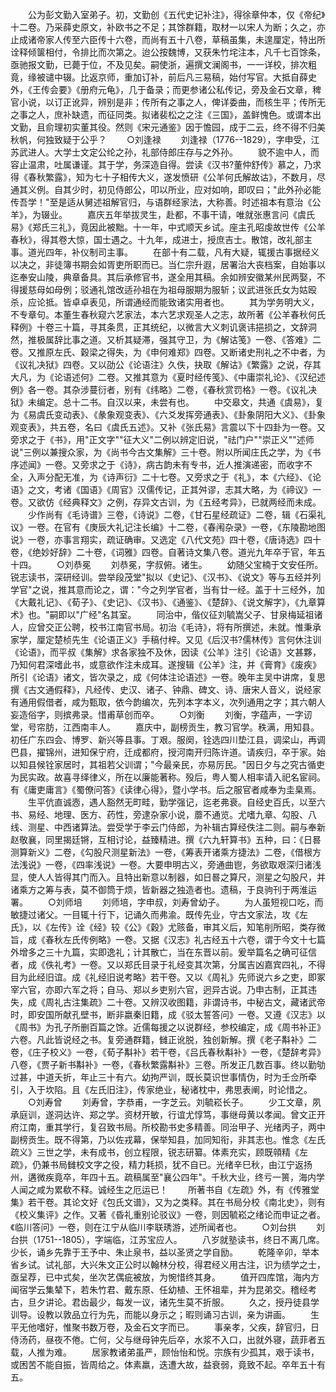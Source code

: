 <!-- { "loadSidebar": true } -->
　　公为彭文勤入室弟子。初，文勤创《五代史记补注》，得徐章仲本，仅《帝纪》十二卷。乃采薛史原文，补欧书之不足；其馀群籍，取材一以宋人为断；久之，亦止成诸帝家人传至六臣传十六卷，而尚有五十八卷，草稿虽集，未遑厘定，特出所诠释倾箧相付，令排比而次第之。迨公按魏博，又获朱竹垞注本，凡千七百馀条，亟驰报文勤，已薨于位，不及见矣。嗣使浙，遍撰文澜阁书，一一详校，排次粗竟，缘被谴中辍。比返京师，重加订补，前后凡三易稿，始付写官。大抵自薛史外，《王传会要》《册府元龟》，几于备录；而更参诸公私传记，旁及金石文章，稗官小说，以订正讹异，辨别是非；传所有之事之人，俾详委曲，而核生平；传所无之事之人，庶补缺遗，而征同类。拟诸裴松之之注《三国》，盖鲜愧色。或谓本出文勤，且俞理初实董其役。然则《宋元通鉴》因于憺园，成于二云，终不得不归美秋帆，何独致疑于公乎？
　　○刘逢禄
　　刘逢禄（1776--1829），字申受，江苏武进人。大学士文定公纶之孙，礼部侍郎庄存与之外孙。
　　貌不逾中人，而容止温肃，吐属谦谨。其于学，务深造自得。尝读《汉书?董仲舒传》慕之，乃求得《春秋繁露》，知为七十子相传大义，遂发愤研《公羊何氏解故诂》，不数月，尽通其义例。自其少时，初见侍郎公，叩以所业，应对如响，即叹曰；"此外孙必能传吾学！"至是适从舅述祖解官归，与语群经家法，大称善。时述祖本有意治《公羊》，为辍业。
　　嘉庆五年举拔灵生，赴都，不事干请，唯就张惠言问《虞氏易》《郑氏三礼》，竟因此被黜。十一年，中式顺天乡试。座主孔昭虔故世传《公羊春秋》，得其卷大惊，国士遇之。十九年，成进士，授庶吉士。散馆，改礼部主事。道光四年，补仪制司主事。
　　在部十有二载，凡有大疑，辄援古事据经义以决之，非徒簿书期会如胥吏所职而已。当仁宗升遐，居署治大丧档案，自始事以迄奉安山陵，典章备具。其后承修官书，遂全用其稿。余如辨安徽某州民两娶，不得援慈母如母例；驳通礼馆改适孙祖在为祖母服期为服斩；议武进张氏女为姑殴杀，应论抵。皆卓卓表见，所谓通经而能致诸实用者也。
　　其为学务明大义，不专章句。本董生春秋窥六艺家法，本六艺求观圣人之志，故所著《公羊春秋何氏释例》十卷三十篇，寻其条贯，正其统纪，以微言大义刺讥褒讳挹损之，文辞洞然，推极属辞比事之道。又析其疑滞，强其守卫，为《解诂笺》一卷、《答难》二卷。又推原左氏、穀梁之得失，为《申何难郑》四卷。又断诸史刑礼之不中者，为《议礼决狱》四卷。又以劭公《论语注》久佚，抉取《解诂》《繁露》之说，存其大凡，为《论语述何》二卷。又推其意为《夏时经传笺》、《中庸崇礼论》、《汉纪述例》各一卷。其杂涉蔓衍者，别有《纬略》二卷，《春秋赏罚格》一卷。《议礼决狱》未编定。总十二书。自汉以来，未尝有也。
　　中交皋文，共通《虞易》，复为《易虞氏变动表》、《彖象观变表》、《六爻发挥旁通表》、《卦象阴阳大义》、《卦象观变表》，共五卷，名曰《虞氏五述》。又补《张氏易》言震以下十四卦为一卷。又旁求之于《书》，用"正文字""征大义"二例以辨定旧说，"祛门户""崇正义""述师说"三例以兼搜众家，为《尚书今古文集解》三十卷。附以所闻庄氏之学，为《书序述闻》一卷。又旁求之于《诗》，病古韵未有专书，近人推演递密，而收字不全，入声分配无准，为《诗声衍》二十七卷。又旁求之于《礼》，本《六经》、《论语》之文，考诸《国语》《周官》汉儒传记，正其舛谬，志其大略，为《禘议》一卷。又欲仿《经典释文》之例，存异文古训，为《五经考异》，已就两经而未成。
　　少作尚有《毛诗谱》三卷，《诗说》二卷，《甘石星经疏证》二卷，辑《石渠礼议》一卷。在官有《庚辰大礼记注长编》十二卷，《春闱杂录》一卷，《东陵勘地图说》一卷，亦事言翔实，疏证确审。又选定《八代文苑》四十卷，《唐诗选》四十卷，《绝妙好辞》二十卷，《词雅》四卷。自著诗文集八卷。道光九年卒于官，年五十四。
　　○刘恭冕
　　刘恭冕，字叔俯。诸生。
　　幼随父宝楠于文安任所。锐志读书，深研经训。尝举段茂堂"拟以《史记》、《汉书》、《说文》等与五经并列学官"之说，推其意而论之，谓："今之列学官者，当有廿一经。盖于十三经外，加《大戴礼记》、《荀子》、《史记》、《汉书》、《通鉴》、《楚辞》、《说文解字》，《九章算术》也。"嗣即以"广经"名其室。
　　同治中，偕仪征刘毓嵩父子、甘泉梅延祖诸人，应曾交正公聘，校书江南官书局。初治《毛诗》，将有所撰述，未就。惟秉承家学，厘定楚桢先生《论语正义》手稿付梓。又见《后汉书?儒林传》言何休注训《论语》，而平叔《集解》求各家独不及休，因读《公羊》注引《论语》文甚夥，乃知何君深嗜此书，或意欲作注未成耳。遂搜辑《公羊》注，并《膏育》《废疾》所引《论语》诸文，皆次录之，成《何体注论语述》一卷。晚年主吴中讲席，复思撰《古文通假释》，凡经传、史汉、诸子、钟鼎、碑文、诗、唐宋人音义，说经家有通用假借者，咸为甄取，依今韵编次，先列本字本义，次列通用之字；其六朝人妄造俗字，则摈弗录。惜甫草创而卒。
　　○刘衡
　　刘衡，字蕴声，一字讱堂，号帘肪，江西南丰人。
　　嘉庆中，副榜贡生，教习官学。秩满，用知县。初任广东四会、博罗、新兴等县事。丁艰。服阕，铨选四川垫江县，调梁山，再调巴县，擢锦州，进知保宁府，迁成都府，授河南开归陈许道。请疾归，卒于家。始以知县候铨家居时，其祖若父训谓；"今最亲民，亦易厉民。"因日夕与之究古循吏为民实政。故喜寻绎律义，所在以廉能著称。殁后，粤人蜀人相率请入祀名宦祠。有《庸吏庸言》《蜀僚问答》《读律心得》，暨小学书。后之服官者咸奉为圭臬焉。
　　生平伉直诚悫，遇人豁然无町畦，勤学强记，迄老弗衰。自经史百氏，以至六书、易经、地理、医方、药性，旁逮杂家小说，蘼不通览。尤嗜九章、勾股、八线、测星、中西诸算法。尝受学于李云门侍郎，为补辑古算经佚注二则。嗣与奉新赵敬襄，同里揭廷锵，互相讨论，益臻精进。撰《六九轩算书》五种，曰：《日晷测算新义》二卷，《勾股尺测星新法》一卷，《筹表开诸乘方捷法》二卷，《借根方法浅说》一卷，《四率浅说》一卷。大要申明古义，旁通曲鬯，务欲取艰深归诸浅显，使人人皆得其门而入。且特出新意以制器，如日晷之算尺，测星之勾股尺，并诸乘方之筹与表，莫不御筒于烦，皆新器之独造者也。遗稿，于良驹刊于两淮运署。
　　○刘师培
　　刘师培，字申叔，刘寿曾幼子。
　　为人虽短视口吃，而敏捷过诸父。一目辄十行下，记诵久而弗渝。既传先业，守古文家法，攻《左氏》，以《左传》诠《经》较《公》《穀》尤赅备，审其义后，知笔削所昭，类存微旨，成《春秋左氏传例略》一卷。又据《汉志》礼古经五十六卷，谓于今文十七篇外增多之三十九篇，实即逸礼；计其散亡，当在东晋以前。爰举篇名之确可征信者，成《佚礼考》一卷。又以郑氏目录于礼经变其次第，分属吉凶嘉宾四礼，不得目为此经旧谊。成《礼经旧说考略》若干卷。又以《周礼》先师说六乡之吏，即冢宰六官，亦即六军之将；自马、郑以乡吏别六官，迥异古说。乃申古制，正其违失，成《周礼古注集疏》二十卷。又辨汉收图籍，非谓诗书，中秘古文，藏诸武帝时，即安国所献孔壁书，断非嬴秦旧籍，成《驳太誓答问》一卷。又遵《汉志》以《周书》为孔子所删百篇之馀。近儒每援之以说群经，参校编定，成《周书补正》六卷。凡此皆说经之书。复旁通群籍，雠正讹脱，独创新解。撰《老子斠补》二卷，《庄子校义》一卷，《荀子斠补》若干卷，《吕氏春秋斠补》一卷，《楚辞考异》八卷，《贾子新书斠补》一卷，《春秋繁露斠补》三卷。所发正几数百事。终以勤劬过甚，中道夭折，年止三十有六。幼拘严训，既长莫识世事情伪，时为壬佥所牵引，入于坎陷。且《左氏旧注》，传家绝业，秘诸枕中，弗思表阐，时论惜之。
　　○刘寿曾
　　刘寿曾，字恭甫，一字芝云。刘毓崧长子。
　　少工文章，夙承庭训，遂洞达许、郑之学。资材开敏，行谊尤惇笃，事继母黄以孝闻。曾文正开府江南，重其学行，复召致书局。所校勘书史多精善。同治甲子、光绪丙子，两中副榜贡生。既不得第，乃以佐戎幕，保举知县，加同知衔，非其志也。惟念《左氏疏义》三世之学，未有成书，创立程限，锐志研纂。体素充实，顾既顇精《左疏》，仍兼书局雠校文字之役，精力耗损，犹不自已。光绪辛巳秋，由江宁返扬州，遘微疾竟卒，年四十五。疏稿属至"襄公四年"。千秋大业，终亏一篑，海内学人闻之咸为累欷不释。诚经生之厄运已！
　　所著书自《左疏》外，有《传雅堂集》若干卷。其论文好《包氏文谱》，又为之类释。其在书局分校《南北史》，则有《校义集评》之作。又著《昏礼重别论驳议》一卷，则因毓崧之绪论而申证之者。《临川答问》一卷，则在江宁从临川李联琇游，述所闻者也。
　　○刘台拱
　　刘台拱（1751--1805），字端临，江苏宝应人。
　　八岁就塾读书，终日不离几席。少长，诵乡先靠于王予中、朱止泉书，益以圣贤之学自励。
　　乾隆辛卯，举本省乡试。试礼部，大兴朱文正公时以翰林分校，得君经义用古注，识为绩学之士，亟呈荐，已中式矣，坐次艺偶疵被放，为惋惜终其身。
　　值开四库馆，海内方闻宿学云集辇下，若朱竹君、戴东原、任幼植、王怀祖辈，并为昆弟交。稽经考古，旦夕讲论。君齿最少，每发一议，诸先生莫不折服。
　　久之，授丹徒县学训导。设教以敦品立行为先，而能以身示之；暇则诵习古训，亲为讲画。
　　生平无他嗜好，惟聚书数万卷，及金石文字而已。
　　事亲孝，父疾，辞官归，日侍汤药，昼夜不倦。亡何，父与继母钟先后卒，水浆不入口，出就外寝，蔬菲者五载，人推为难。
　　居家教诸弟虽严，顾怡怡和悦。宗族有少孤其，艰于读书，或困苦不能自振，皆周给之。体素羸，迭遭大故，益衰弱，竟致不起。卒年五十有五。
